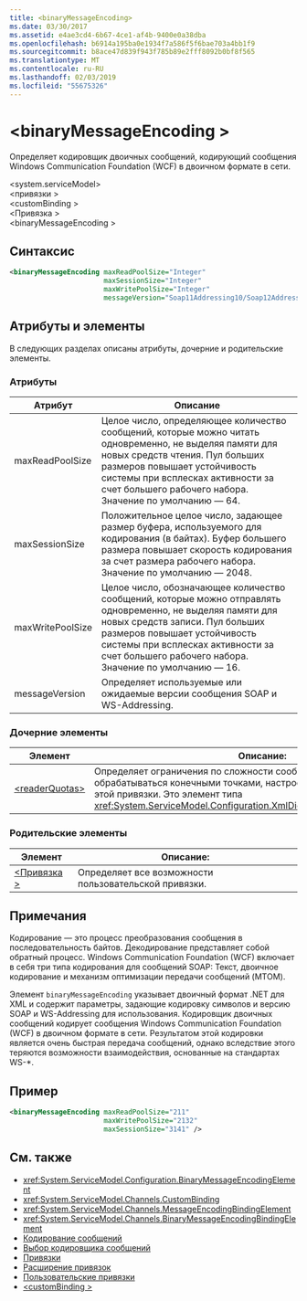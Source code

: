 ```yaml
---
title: <binaryMessageEncoding>
ms.date: 03/30/2017
ms.assetid: e4ae3cd4-6b67-4ce1-af4b-9400e0a38dba
ms.openlocfilehash: b6914a195ba0e1934f7a586f5f6bae703a4bb1f9
ms.sourcegitcommit: b8ace47d839f943f785b89e2fff8092b0bf8f565
ms.translationtype: MT
ms.contentlocale: ru-RU
ms.lasthandoff: 02/03/2019
ms.locfileid: "55675326"
---
```

# <a name="binarymessageencoding"></a>\<binaryMessageEncoding >
Определяет кодировщик двоичных сообщений, кодирующий сообщения Windows Communication Foundation (WCF) в двоичном формате в сети.  
  
 \<system.serviceModel>  
\<привязки >  
\<customBinding >  
\<Привязка >  
\<binaryMessageEncoding >  
  
## <a name="syntax"></a>Синтаксис  
  
```xml  
<binaryMessageEncoding maxReadPoolSize="Integer"
                       maxSessionSize="Integer"
                       maxWritePoolSize="Integer"
                       messageVersion="Soap11Addressing10/Soap12Addressing10" />
```  
  
## <a name="attributes-and-elements"></a>Атрибуты и элементы  
 В следующих разделах описаны атрибуты, дочерние и родительские элементы.  
  
### <a name="attributes"></a>Атрибуты  
  
|Атрибут|Описание|  
|---------------|-----------------|  
|maxReadPoolSize|Целое число, определяющее количество сообщений, которые можно читать одновременно, не выделяя памяти для новых средств чтения. Пул больших размеров повышает устойчивость системы при всплесках активности за счет большего рабочего набора. Значение по умолчанию — 64.|  
|maxSessionSize|Положительное целое число, задающее размер буфера, используемого для кодирования (в байтах). Буфер большего размера повышает скорость кодирования за счет размера рабочего набора. Значение по умолчанию — 2048.|  
|maxWritePoolSize|Целое число, обозначающее количество сообщений, которые можно отправлять одновременно, не выделяя памяти для новых средств записи. Пул больших размеров повышает устойчивость системы при всплесках активности за счет большего рабочего набора. Значение по умолчанию — 16.|  
|messageVersion|Определяет используемые или ожидаемые версии сообщения SOAP и WS-Addressing.|  
  
### <a name="child-elements"></a>Дочерние элементы  
  
|Элемент|Описание:|  
|-------------|-----------------|  
|[\<readerQuotas>](https://docs.microsoft.com/previous-versions/dotnet/netframework-4.0/ms731325(v=vs.100))|Определяет ограничения по сложности сообщений SOAP, которые могут обрабатываться конечными точками, настроенными с использованием этой привязки. Это элемент типа <xref:System.ServiceModel.Configuration.XmlDictionaryReaderQuotasElement>.|  
  
### <a name="parent-elements"></a>Родительские элементы  
  
|Элемент|Описание:|  
|-------------|-----------------|  
|[\<Привязка >](../../../../../docs/framework/misc/binding.md)|Определяет все возможности пользовательской привязки.|  
  
## <a name="remarks"></a>Примечания  
 Кодирование — это процесс преобразования сообщения в последовательность байтов. Декодирование представляет собой обратный процесс. Windows Communication Foundation (WCF) включает в себя три типа кодирования для сообщений SOAP: Текст, двоичное кодирование и механизм оптимизации передачи сообщений (MTOM).  
  
 Элемент `binaryMessageEncoding` указывает двоичный формат .NET для XML и содержит параметры, задающие кодировку символов и версию SOAP и WS-Addressing для использования. Кодировщик двоичных сообщений кодирует сообщения Windows Communication Foundation (WCF) в двоичном формате в сети. Результатом этой кодировки является очень быстрая передача сообщений, однако вследствие этого теряются возможности взаимодействия, основанные на стандартах WS-*.  
  
## <a name="example"></a>Пример  
  
```xml  
<binaryMessageEncoding maxReadPoolSize="211"
                       maxWritePoolSize="2132"
                       maxSessionSize="3141" />
```  
  
## <a name="see-also"></a>См. также
- <xref:System.ServiceModel.Configuration.BinaryMessageEncodingElement>
- <xref:System.ServiceModel.Channels.CustomBinding>
- <xref:System.ServiceModel.Channels.MessageEncodingBindingElement>
- <xref:System.ServiceModel.Channels.BinaryMessageEncodingBindingElement>
- [Кодирование сообщений](../../../../../docs/framework/configure-apps/file-schema/wcf/message-encoding.md)
- [Выбор кодировщика сообщений](../../../../../docs/framework/wcf/feature-details/choosing-a-message-encoder.md)
- [Привязки](../../../../../docs/framework/wcf/bindings.md)
- [Расширение привязок](../../../../../docs/framework/wcf/extending/extending-bindings.md)
- [Пользовательские привязки](../../../../../docs/framework/wcf/extending/custom-bindings.md)
- [\<customBinding >](../../../../../docs/framework/configure-apps/file-schema/wcf/custombinding.md)
